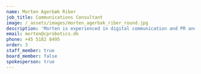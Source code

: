 ```yaml
---
name: Morten Agerbæk Riber
job_title: Communications Consultant
image: /_assets/images/morten_agerbak_riber_round.jpg
description: 'Morten is experienced in digital communication and PR and holds a master’s degree in International Business Communication from SDU. When he is not working on promoting CP Robotics, he runs the bureau, Adnetics, that focus on digital marketing.'
email: morten@cprobotics.dk
phone: +45 5182 8495
order: 3
staff_member: true
board_member: false
spokesperson: true
---
```

